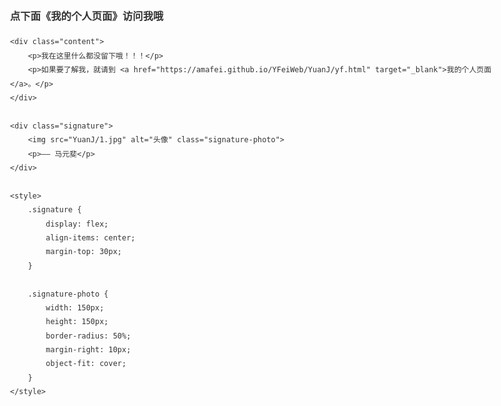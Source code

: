 <html lang="zh-CN">
<head>
    <meta charset="UTF-8">
    <meta name="viewport" content="width=device-width, initial-scale=1.0">
    <title>马元斐</title>
    <style>
        body {
            font-family: Arial, sans-serif;
            line-height: 1.6;
            max-width: 800px;
            margin: 0 auto;
            padding: 20px;
            color: #333;
        }
        h1 {
            color: #2c3e50;
            border-bottom: 1px solid #eee;
            padding-bottom: 10px;
        }
        .content {
            margin-top: 30px;
        }
        .signature {
            margin-top: 40px;
            font-style: italic;
            text-align: right;
        }
        a {
            color: #3498db;
            text-decoration: none;
        }
        a:hover {
            text-decoration: underline;
        }
    </style>
</head>
<body>
    <h3>点下面《我的个人页面》访问我哦</h3>
    
    <div class="content">
        <p>我在这里什么都没留下哦！！！</p>
        <p>如果要了解我，就请到 <a href="https://amafei.github.io/YFeiWeb/YuanJ/yf.html" target="_blank">我的个人页面</a>。</p>
    </div>
    
    <div class="signature">
        <img src="YuanJ/1.jpg" alt="头像" class="signature-photo">
        <p>—— 马元斐</p>
    </div>

    <style>
        .signature {
            display: flex;
            align-items: center;
            margin-top: 30px;
        }
        
        .signature-photo {
            width: 150px;
            height: 150px;
            border-radius: 50%;
            margin-right: 10px;
            object-fit: cover;
        }
    </style>
</body>
</html>
